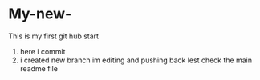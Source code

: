 # My-new-

This is my first git hub start

1. here i commit  
2. i created new branch 
im editing and pushing back
lest check the main readme file